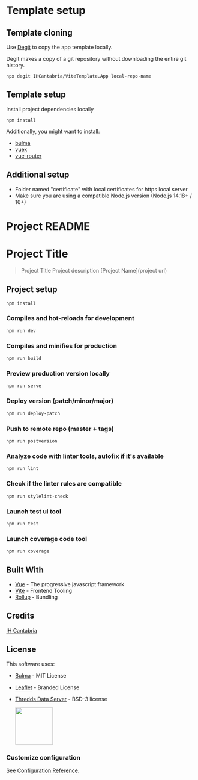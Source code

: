 # Template setup

## Template cloning

Use [Degit](https://github.com/Rich-Harris/degit) to copy the app template locally.

Degit makes a copy of a git repository without downloading the entire git history.

```
npx degit IHCantabria/ViteTemplate.App local-repo-name
```

## Template setup

Install project dependencies locally

```
npm install
```

Additionally, you might want to install:

- [bulma](https://github.com/jgthms/bulma)
- [vuex](https://github.com/vuejs/vuex/tree/4.0)
- [vue-router](https://github.com/vuejs/vue-router-next)

## Additional setup

- Folder named "certificate" with local certificates for https local server
- Make sure you are using a compatible Node.js version (Node.js 14.18+ / 16+)

# Project README

# Project Title

> Project Title
> Project description [Project Name](project url)

## Project setup

```
npm install
```

### Compiles and hot-reloads for development

```
npm run dev
```

### Compiles and minifies for production

```
npm run build
```

### Preview production version locally

```
npm run serve
```

### Deploy version (patch/minor/major)

```
npm run deploy-patch
```

### Push to remote repo (master + tags)

```
npm run postversion
```

### Analyze code with linter tools, autofix if it's available

```
npm run lint
```

### Check if the linter rules are compatible

```
npm run stylelint-check
```

### Launch test ui tool

```
npm run test
```

### Launch coverage code tool

```
npm run coverage
```

## Built With

- [Vue](https://vuejs.org/) - The progressive javascript framework
- [Vite](https://vitejs.dev/) - Frontend Tooling
- [Rollup](https://www.rollupjs.org/guide/en/) - Bundling

## Credits

[IH Cantabria](https://github.com/IHCantabria)

## License

This software uses:

- [Bulma](https://bulma.io/) - MIT License
- [Leaflet](https://leafletjs.com/) - Branded License
- [Thredds Data Server](https://www.unidata.ucar.edu/software/tds/current/) - BSD-3 license

  <a href="https://www.unidata.ucar.edu/software/tds/" title="THREDDS Data Server"><img src="https://unidata.ucar.edu/images/logos/badges/badge_tds_100.jpg" width="100px"></a>

### Customize configuration

See [Configuration Reference](https://vitejs.dev/config/).
